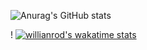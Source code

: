 ![Anurag's GitHub stats](https://github-readme-stats.vercel.app/api?username=silencekillsdesign&show_icons=true&theme=tokyonight)

! [![willianrod's wakatime stats](https://github-readme-stats.vercel.app/api/wakatime?username=willianrod)](https://github.com/silencekillsdesign/github-readme-stats)
<!--
**silencekillsdesign/silencekillsdesign** is a ✨ _special_ ✨ repository because its `README.md` (this file) appears on your GitHub profile.

Here are some ideas to get you started:

- 🔭 I’m currently working on ...
🌱 I’m currently learning Nuxt 3, Strapi, Pinia
- 👯 I’m looking to collaborate on ...
- 🤔 I’m looking for help with ...
- 💬 Ask me about ...
- 📫 How to reach me: ...
- 😄 Pronouns: ...
- ⚡ Fun fact: ...
-->
